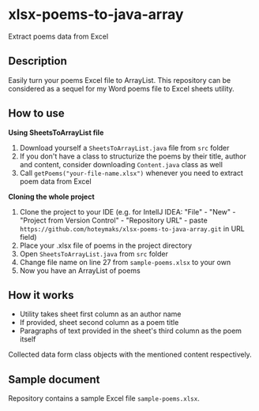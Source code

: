 # xlsx-poems-to-java-array
Extract poems data from Excel


## Description
Easily turn your poems Excel file to ArrayList. This repository can be considered as a sequel for <link href="https://github.com/hoteymaks/docx-poems-to-xlsx-sheets">my Word poems file to Excel sheets utility</link>.


## How to use
<b>Using SheetsToArrayList file</b>
1. Download yourself a `SheetsToArrayList.java` file from `src` folder
2. If you don't have a class to structurize the poems by their title, author and content, consider downloading `Content.java` class as well
3. Call `getPoems("your-file-name.xlsx")` whenever you need to extract poem data from Excel


<b>Cloning the whole project</b>
1. Clone the project to your IDE (e.g. for IntellJ IDEA: "File" - "New" - "Project from Version Control" - "Repository URL" - paste `https://github.com/hoteymaks/xlsx-poems-to-java-array.git` in URL field)
2. Place your .xlsx file of poems in the project directory
3. Open `SheetsToArrayList.java` from `src` folder
4. Change file name on line 27 from `sample-poems.xlsx` to your own
5. Now you have an ArrayList of poems


## How it works
- Utility takes sheet first column as an author name
- If provided, sheet second column as a poem title
- Paragraphs of text provided in the sheet's third column as the poem itself

Collected data form class objects with the mentioned content respectively.


## Sample document
Repository contains a sample Excel file `sample-poems.xlsx`.
